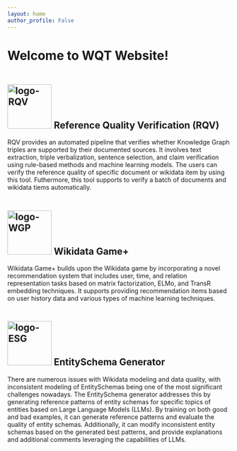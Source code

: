 ```yaml
---
layout: home
author_profile: False
---
```


# Welcome to WQT Website!

<div class="row">
  <div class="column">
    <h2>  <img src="https://king-s-knowledge-graph-lab.github.io/WikidataQualityToolkit/assets/images/logo_RQV.jpg" width="100" height="100" alt="logo-RQV"> Reference Quality Verification (RQV)</h2>
    <div class="content">
      <p>RQV provides an automated pipeline that verifies whether Knowledge Graph triples are supported by their documented sources. It involves text extraction, triple verbalization, sentence selection, and claim verification using rule-based methods and machine learning models. The users can verify the reference quality of specific document or wikidata item by using this tool. Futhermore, this tool supports to verify a batch of documents and wikidata tiems automatically. </p>
    </div>
  </div>
  
  <div class="column">
    <h2><img src="https://king-s-knowledge-graph-lab.github.io/WikidataQualityToolkit/assets/images/logo_wikidatagame+.jpg" width="100" height="100" alt="logo-WGP"> Wikidata Game+</h2>
    <p>Wikidata Game+ builds upon the Wikidata game by incorporating a novel recommendation system that includes user, time, and relation representation tasks based on matrix factorization, ELMo, and TransR embedding techniques. It supports providing recommendation items based on user history data and various types of machine learning techniques. </p>
   
  </div>
  
  <div class="column">
    <h2> <img src="https://king-s-knowledge-graph-lab.github.io/WikidataQualityToolkit/assets/images/logo_EntitySchemaGenerator.jpg" width="100" height="100" alt="logo-ESG"> EntitySchema Generator</h2>
    <p>There are numerous issues with Wikidata modeling and data quality, with inconsistent modeling of EntitySchemas being one of the most significant challenges nowadays. The EntitySchema generator addresses this by generating reference patterns of entity schemas for specific topics of entities based on Large Language Models (LLMs). By training on both good and bad examples, it can generate reference patterns and evaluate the quality of entity schemas. Additionally, it can modify inconsistent entity schemas based on the generated best patterns, and provide explanations and additional comments leveraging the capabilities of LLMs. </p>

  </div>
</div>
